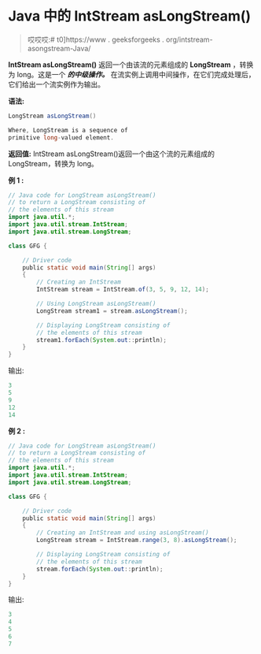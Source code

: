 # Java 中的 IntStream asLongStream()

> 哎哎哎:# t0]https://www . geeksforgeeks . org/intstream-asongstream-Java/

**IntStream asLongStream()** 返回一个由该流的元素组成的 **LongStream** ，转换为 long。这是一个 ***的中级操作。*** 在流实例上调用中间操作，在它们完成处理后，它们给出一个流实例作为输出。

**语法:**

```java
LongStream asLongStream()

Where, LongStream is a sequence of 
primitive long-valued element.

```

**返回值:** IntStream asLongStream()返回一个由这个流的元素组成的 LongStream，转换为 long。

**例 1 :**

```java
// Java code for LongStream asLongStream()
// to return a LongStream consisting of
// the elements of this stream
import java.util.*;
import java.util.stream.IntStream;
import java.util.stream.LongStream;

class GFG {

    // Driver code
    public static void main(String[] args)
    {
        // Creating an IntStream
        IntStream stream = IntStream.of(3, 5, 9, 12, 14);

        // Using LongStream asLongStream()
        LongStream stream1 = stream.asLongStream();

        // Displaying LongStream consisting of
        // the elements of this stream
        stream1.forEach(System.out::println);
    }
}
```

输出:

```java
3
5
9
12
14

```

**例 2 :**

```java
// Java code for LongStream asLongStream()
// to return a LongStream consisting of
// the elements of this stream
import java.util.*;
import java.util.stream.IntStream;
import java.util.stream.LongStream;

class GFG {

    // Driver code
    public static void main(String[] args)
    {
        // Creating an IntStream and using asLongStream()
        LongStream stream = IntStream.range(3, 8).asLongStream();

        // Displaying LongStream consisting of
        // the elements of this stream
        stream.forEach(System.out::println);
    }
}
```

输出:

```java
3
4
5
6
7

```
